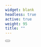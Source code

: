 ```yaml
---
widget: blank
headless: true
active: true
weight: 95
title: ""
---
```


<!-- 아래 FAB 블록 그대로 붙여넣기 -->
<div class="kgd-fab-wrap" aria-label="Quick actions">
  <button class="kgd-fab" aria-label="Go to top" title="맨 위로" data-action="top">
    <i class="fas fa-arrow-up"></i>
  </button>
  <a class="kgd-fab" aria-label="Projects" title="Projects" href="https://kgd3443.github.io/ko/project/">
    <i class="fas fa-th-large"></i>
  </a>
  <a class="kgd-fab" aria-label="Map" title="Map" href="https://kgd3443.github.io/ko/location/jbnu/">
    <i class="fas fa-map-marker-alt"></i>
  </a>
  <a class="kgd-fab" aria-label="Email" title="Email" href="https://mail.google.com/mail/u/0/?fs=1&to=shyshy7665@naver.com&tf=cm">
    <i class="fas fa-envelope"></i>
  </a>
  <a class="kgd-fab" aria-label="GitHub" title="GitHub" href="https://github.com/kgd3443" target="_blank" rel="noopener">
    <i class="fab fa-github"></i>
  </a>
  <a class="kgd-fab" aria-label="Resume" title="Resume" href="/uploads/resume.pdf" target="_blank" rel="noopener">
    <i class="fas fa-file-alt"></i>
  </a>
</div>

<script>
(function () {
  const wrap = document.querySelector('.kgd-fab-wrap');
  if (!wrap) return;
  const btnTop = wrap.querySelector('[data-action="top"]');
  if (btnTop) btnTop.addEventListener('click', () => window.scrollTo({top:0, behavior:'smooth'}));
  const toggle = () => { if (window.scrollY > 200) wrap.classList.add('show'); else wrap.classList.remove('show'); };
  toggle(); window.addEventListener('scroll', toggle, {passive:true});
})();
</script>
